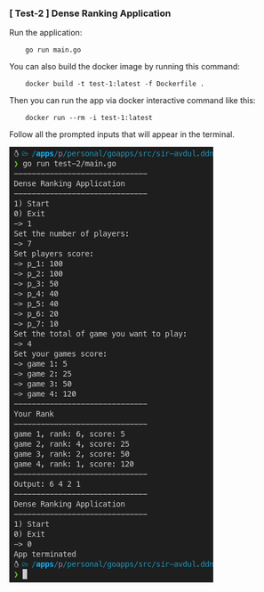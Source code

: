 ### [ Test-2 ] Dense Ranking Application
Run the application: 
```
    go run main.go
```

You can also build the docker image by running this command:
```
    docker build -t test-1:latest -f Dockerfile .
```

Then you can run the app via docker interactive command like this:
```
    docker run --rm -i test-1:latest
``` 

Follow all the prompted inputs that will appear in the terminal.
<p align="left">
    <img src="../assets/test-2_sc.png" alt="swagger">
</p>